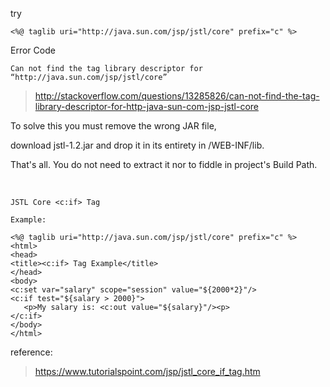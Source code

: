 try
```
<%@ taglib uri="http://java.sun.com/jsp/jstl/core" prefix="c" %>
```

Error Code
```
Can not find the tag library descriptor for “http://java.sun.com/jsp/jstl/core”
```
>http://stackoverflow.com/questions/13285826/can-not-find-the-tag-library-descriptor-for-http-java-sun-com-jsp-jstl-core

To solve this you must remove the wrong JAR file, 

download jstl-1.2.jar and drop it in its entirety in /WEB-INF/lib. 

That's all. You do not need to extract it nor to fiddle in project's Build Path.

<br>

```
JSTL Core <c:if> Tag

Example:

<%@ taglib uri="http://java.sun.com/jsp/jstl/core" prefix="c" %>
<html>
<head>
<title><c:if> Tag Example</title>
</head>
<body>
<c:set var="salary" scope="session" value="${2000*2}"/>
<c:if test="${salary > 2000}">
   <p>My salary is: <c:out value="${salary}"/><p>
</c:if>
</body>
</html>
```
reference:
>https://www.tutorialspoint.com/jsp/jstl_core_if_tag.htm

